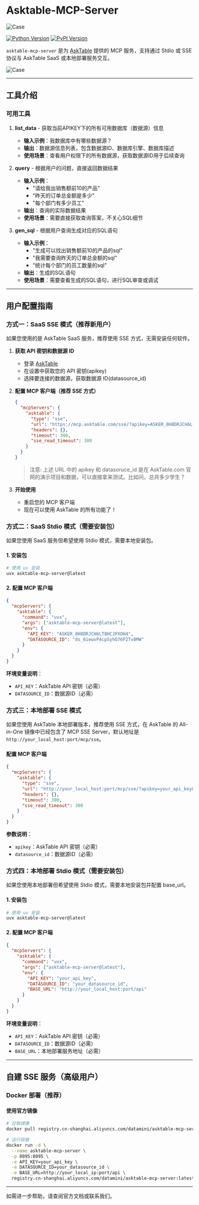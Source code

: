 # Asktable-MCP-Server
![Case](https://s3.bmp.ovh/imgs/2025/07/02/a16c161e3570120b.png )

[![Python Version](https://img.shields.io/badge/python-3.10+-blue.svg)](https://www.python.org/)
[![PyPI Version](https://img.shields.io/pypi/v/asktable-mcp-server.svg)](https://pypi.org/project/asktable-mcp-server/)

`asktable-mcp-server` 是为 [AskTable](https://www.asktable.com/) 提供的 MCP 服务，支持通过 Stdio 或 SSE 协议与 AskTable SaaS 或本地部署服务交互。

![Case](https://s3.bmp.ovh/imgs/2025/07/02/7de2a851031f6913.png)


---

## 工具介绍

### 可用工具

1. **list_data** - 获取当前APIKEY下的所有可用数据库（数据源）信息
   - **输入示例**：我数据库中有哪些数据源？
   - **输出**：数据源信息列表，包含数据源ID、数据库引擎、数据库描述
   - **使用场景**：查看用户权限下的所有数据源，获取数据源ID用于后续查询

2. **query** - 根据用户的问题，直接返回数据结果
   - **输入示例**：
     - "请给我出销售额前10的产品"
     - "昨天的订单总金额是多少"
     - "每个部门有多少员工"
   - **输出**：查询的实际数据结果
   - **使用场景**：需要直接获取查询答案，不关心SQL细节

3. **gen_sql** - 根据用户查询生成对应的SQL语句
   - **输入示例**：
     - "生成可以找出销售额前10的产品的sql"
     - "我需要查询昨天的订单总金额的sql"
     - "统计每个部门的员工数量的sql"
   - **输出**：生成的SQL语句
   - **使用场景**：需要查看生成的SQL语句，进行SQL审查或调试

---

## 用户配置指南

### 方式一：SaaS SSE 模式（推荐新用户）

如果您使用的是 AskTable SaaS 服务，推荐使用 SSE 方式，无需安装任何软件。


1. **获取 API 密钥和数据源 ID**
   - 登录 [AskTable](https://www.asktable.com/)
   - 在设置中获取您的 API 密钥(apikey)
   - 选择要连接的数据源，获取数据源 ID(datasource_id)

2. **配置 MCP 客户端（推荐 SSE 方式）**
   ```json
   {
     "mcpServers": {
       "asktable": {
         "type": "sse",
         "url": "https://mcp.asktable.com/sse/?apikey=ASKER_8H8DRJCH6LT8HCJPXOH4&datasource_id=ds_6iewvP4cpSyhO76P2Tv8MW",
         "headers": {},
         "timeout": 300,
         "sse_read_timeout": 300
       }
     }
   }
   ```
   > 注意: 上述 URL 中的 apikey 和 datasoruce_id 是在 AskTable.com 官网的演示项目和数据，可以直接拿来测试。比如问，总共多少学生？

3. **开始使用**
   - 重启您的 MCP 客户端
   - 现在可以使用 AskTable 的所有功能了！

### 方式二：SaaS Stdio 模式（需要安装包）

如果您使用 SaaS 服务但希望使用 Stdio 模式，需要本地安装包。

#### 1. 安装包
```bash
# 使用 uv 安装
uvx asktable-mcp-server@latest
```

#### 2. 配置 MCP 客户端

```json
{
  "mcpServers": {
    "asktable": {
      "command": "uvx",
      "args": ["asktable-mcp-server@latest"],
      "env": {
        "API_KEY": "ASKER_8H8DRJCH6LT8HCJPXOH4",
        "DATASOURCE_ID": "ds_6iewvP4cpSyhO76P2Tv8MW"
      }
    }
  }
}
```

**环境变量说明**：
- `API_KEY`：AskTable API 密钥（必需）
- `DATASOURCE_ID`：数据源ID（必需）

### 方式三：本地部署 SSE 模式

如果您使用 AskTable 本地部署版本，推荐使用 SSE 方式，在 AskTable 的 All-in-One 镜像中已经包含了 MCP SSE Server，默认地址是`http://your_local_host:port/mcp/sse`。

#### 配置 MCP 客户端

```json
{
  "mcpServers": {
    "asktable": {
      "type": "sse",
      "url": "http://your_local_host:port/mcp/sse/?apikey=your_api_key&datasource_id=your_datasource_id",
      "headers": {},
      "timeout": 300,
      "sse_read_timeout": 300
    }
  }
}
```

**参数说明**：
- `apikey`：AskTable API 密钥（必需）
- `datasource_id`：数据源ID（必需）

### 方式四：本地部署 Stdio 模式（需要安装包）

如果您使用本地部署但希望使用 Stdio 模式，需要本地安装包并配置 base_url。

#### 1. 安装包
```bash
# 使用 uv 安装
uvx asktable-mcp-server@latest
```

#### 2. 配置 MCP 客户端

```json
{
  "mcpServers": {
    "asktable": {
      "command": "uvx",
      "args": ["asktable-mcp-server@latest"],
      "env": {
        "API_KEY": "your_api_key",
        "DATASOURCE_ID": "your_datasource_id",
        "BASE_URL": "http://your_local_host:port/api"
      }
    }
  }
}
```

**环境变量说明**：
- `API_KEY`：AskTable API 密钥（必需）
- `DATASOURCE_ID`：数据源ID（必需）
- `BASE_URL`：本地部署服务地址（必需）



---

## 自建 SSE 服务（高级用户）


### Docker 部署（推荐）

#### 使用官方镜像
```bash
# 拉取镜像
docker pull registry.cn-shanghai.aliyuncs.com/datamini/asktable-mcp-server:latest

# 运行容器
docker run -d \
  --name asktable-mcp-server \
  -p 8095:8095 \
  -e API_KEY=your_api_key \
  -e DATASOURCE_ID=your_datasource_id \
  -e BASE_URL=http://your_local_ip:port/api \
  registry.cn-shanghai.aliyuncs.com/datamini/asktable-mcp-server:latest
```

---

如需进一步帮助，请查阅官方文档或联系我们。
